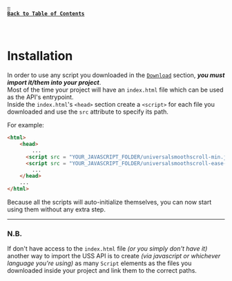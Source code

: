 #### <a href = "https://github.com/CristianDavideConte/universalSmoothScroll#table-of-contents"><code>&#8678; Back to Table of Contents</code></a>
<br/>

# Installation
In order to use any script you downloaded in the [`Download`](./Download.md) section, ***you must import it/them into your project***. <br/>
Most of the time your project will have an `index.html` file which can be used as the API's entrypoint. <br/>
Inside the `index.html`'s `<head>` section create a `<script>` for each file you downloaded and use the `src` attribute to specify its path. <br/>  

For example: <br/>
```html
<html>
    <head>
        ...
      <script src = "YOUR_JAVASCRIPT_FOLDER/universalsmoothscroll-min.js"></script>
      <script src = "YOUR_JAVASCRIPT_FOLDER/universalsmoothscroll-ease-functions-min.js"></script> <!-- optional -->
        ...
    </head>
    ...
</html>
```

Because all the scripts will auto-initialize themselves, you can now start using them without any extra step.

---

### N.B. 
If don't have access to the `index.html` file _(or you simply don't have it)_ another way to import the USS API is to create _(via javascript or whichever language you're using)_ as many `Script` elements as the files you downloaded inside your project and link them to the correct paths. <br/>
